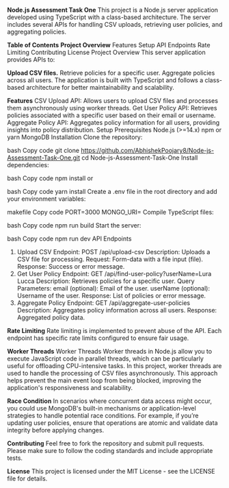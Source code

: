 **Node.js Assessment Task One**
This project is a Node.js server application developed using TypeScript with a class-based architecture. The server includes several APIs for handling CSV uploads, retrieving user policies, and aggregating policies.

**Table of Contents**
**Project Overview**
Features
Setup
API Endpoints
Rate Limiting
Contributing
License
Project Overview
This server application provides APIs to:

**Upload CSV files.**
Retrieve policies for a specific user.
Aggregate policies across all users.
The application is built with TypeScript and follows a class-based architecture for better maintainability and scalability.

**Features**
CSV Upload API: Allows users to upload CSV files and processes them asynchronously using worker threads.
Get User Policy API: Retrieves policies associated with a specific user based on their email or username.
Aggregate Policy API: Aggregates policy information for all users, providing insights into policy distribution.
Setup
Prerequisites
Node.js (>=14.x)
npm or yarn
MongoDB
Installation
Clone the repository:

bash
Copy code
git clone https://github.com/AbhishekPoojary8/Node-js-Assessment-Task-One.git
cd Node-js-Assessment-Task-One
Install dependencies:

bash
Copy code
npm install
or

bash
Copy code
yarn install
Create a .env file in the root directory and add your environment variables:

makefile
Copy code
PORT=3000
MONGO_URI=<Your MongoDB Connection String>
Compile TypeScript files:

bash
Copy code
npm run build
Start the server:

bash
Copy code
npm run dev
API Endpoints
1. Upload CSV
Endpoint: POST /api/upload-csv
Description: Uploads a CSV file for processing.
Request: Form-data with a file input (file).
Response: Success or error message.
2. Get User Policy
Endpoint: GET /api/find-user-policy?userName=Lura Lucca
Description: Retrieves policies for a specific user.
Query Parameters:
email (optional): Email of the user.
userName (optional): Username of the user.
Response: List of policies or error message.
3. Aggregate Policy
Endpoint: GET /api/aggregate-user-policies
Description: Aggregates policy information across all users.
Response: Aggregated policy data.

**Rate Limiting**
Rate limiting is implemented to prevent abuse of the API. Each endpoint has specific rate limits configured to ensure fair usage.

**Worker Threads**
Worker Threads
Worker threads in Node.js allow you to execute JavaScript code in parallel threads, which can be particularly useful for offloading CPU-intensive tasks. In this project, worker threads are used to handle the processing of CSV files asynchronously. This approach helps prevent the main event loop from being blocked, improving the application's responsiveness and scalability.

**Race Condition**
In scenarios where concurrent data access might occur, you could use MongoDB's built-in mechanisms or application-level strategies to handle potential race conditions. For example, if you’re updating user policies, ensure that operations are atomic and validate data integrity before applying changes.

**Contributing**
Feel free to fork the repository and submit pull requests. Please make sure to follow the coding standards and include appropriate tests.

**License**
This project is licensed under the MIT License - see the LICENSE file for details.
